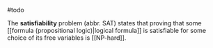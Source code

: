 #todo 

The **satisfiability** problem (abbr. SAT) states that proving that some [[formula (propositional logic)|logical formula]] is satisfiable for some choice of its free variables is [[NP-hard]].